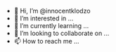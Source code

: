 - 👋 Hi, I’m @innocentklodzo
- 👀 I’m interested in ...
- 🌱 I’m currently learning ...
- 💞️ I’m looking to collaborate on ...
- 📫 How to reach me ...

<!---
innocentklodzo/innocentklodzo is a ✨ special ✨ repository because its `README.md` (this file) appears on your GitHub profile.
You can click the Preview link to take a look at your changes.
--->
